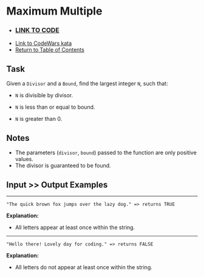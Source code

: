 # Maximum Multiple

- ### **[LINK TO CODE](./max-multiple.js)**
- [Link to CodeWars kata](https://www.codewars.com/kata/5aba780a6a176b029800041c)
- [Return to Table of Contents](https://github.com/alex-whan/codewars)

## Task

Given a `Divisor` and a `Bound`, find the largest integer `N`, such that:

- `N` is divisible by divisor.

- `N` is less than or equal to bound.

- `N` is greater than 0.

## Notes

- The parameters (`divisor`, `bound`) passed to the function are only positive values.
- The divisor is guaranteed to be found.

## Input >> Output Examples

---

    "The quick brown fox jumps over the lazy dog." => returns TRUE

**Explanation:**

- All letters appear at least once within the string.

---

    "Hello there! Lovely day for coding." => returns FALSE

**Explanation:**

- All letters do not appear at least once within the string.

